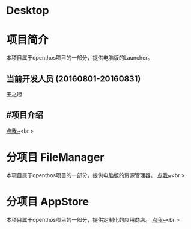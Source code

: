 # Desktop

# 项目简介
本项目属于openthos项目的一部分，提供电脑版的Launcher。

## 当前开发人员 (20160801-20160831)
王之旭

## #项目介绍
[点我~](https://github.com/openthos/desktop-analysis/blob/master/summary.md)<br \>

# 分项目 FileManager
本项目属于openthos项目的一部分，提供电脑版的资源管理器。
[点我~](https://github.com/openthos/oto-filemanager-analysis)<br \>

# 分项目 AppStore
本项目属于openthos项目的一部分，提供定制化的应用商店。
[点我~](https://github.com/openthos/appstore-ota-analysis)<br \>
